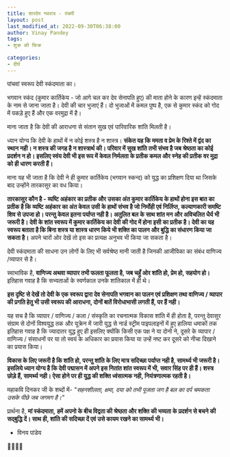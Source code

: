 ```yaml
---
title: शारदेय नवरात्र - पंचमी
layout: post
last_modified_at: 2022-09-30T06:38:00
author: Vinay Pandey
tags:
- शुक्र की फिक्र

categories:
- दीर्घ
---
```

पांचवां स्वरूप देवी स्कंदमाता का। 

भगवान स्कंद (कुमार कार्तिकेय - जो आगे चल कर देव सेनापति हुए) की माता होने के कारण इन्हें स्कंदमाता के नाम से जाना जाता है। देवी की चार भुजाएं हैं। दो भुजाओं में कमल पुष्प है, एक से कुमार स्कंद को गोद में पकड़े हुए हैं और एक वरमुद्रा में है।

माना जाता है कि देवी की आराधना से संतान सुख एवं पारिवारिक शांति मिलती है। 

ध्यान योग्य कि देवी के हाथों में न कोई शस्त्र है न शास्त्र। **संकेत यह कि ममता व प्रेम के  रिश्ते में द्वंद का स्थान नही। न शस्त्र की जगह है न शास्त्रार्थ की। परिवार में सुख शांति तभी संभव है जब श्रेष्ठता का कोई प्रदर्शन न हो। इसलिए स्वंय देवी भी इस रूप में केवल निर्मलता के प्रतीक कमल और स्नेह की प्रतीक वर मुद्रा को ही धारण करती हैं।**

माना यह भी जाता है कि देवी ने ही कुमार कार्तिकेय (भगवान स्कन्द) को युद्ध का प्रशिक्षण दिया था जिसके बाद उन्होंने तारकासुर का वध किया।  

**तारकासुर कौन है - व्यष्टि अहंकार का प्रतीक और उसका अंत कुमार कार्तिकेय  के हाथों होना इस बात का प्रतीक है कि व्यष्टि अहंकार का अंत केवल उसी के हाथों संभव है जो निर्मोही एवं निर्लिप्त, कल्याणकारी समष्टि शिव से उपजा हो। परन्तु केवल इतना पर्याप्त नही है। अतुलित बल के साथ शांत मन और अविचलित धैर्य भी जरूरी है। देवी के शांत स्वरूप में कुमार कार्तिकेय का देवी की गोद में होना इसी का प्रतीक है। देवी का यह स्वरूप बताता है कि  बिना शस्त्र या शास्त्र धारण किये भी शक्ति का पालन और बुद्धि का संधारण किया जा सकता है।** अपने चारों ओर देखें तो इस का प्रत्यक्ष अनुभव भी किया जा सकता है।

देवी स्कंदमाता की साधना उन लोगों के लिए भी सर्वश्रेष्ठ मानी जाती है जिनकी आजीविका का संबंध वाणिज्य /व्यापार से है।

स्वाभाविक है, **वाणिज्य अथवा व्यापार  तभी फलता फूलता है, जब चहुँ ओर शांति हो, प्रेम हो, सहयोग हो।** इतिहास गवाह है कि सभ्यताओं के स्वर्णकाल उनके शांतिकाल में ही थे। 

**इस दृष्टि से देखें तो देवी के एक स्वरूप द्वारा देव सेनापति भगवान का पालन एवं प्रशिक्षण तथा वाणिज्य / व्यापार की प्रगति हेतु भी उसी स्वरूप की आराधना, दोनों बातें विरोधाभासी लगती हैं, पर हैं नही।**

यह सच है कि व्यापार / वाणिज्य / कला / संस्कृति का रचनात्मक विकास शांति में ही होता है, परन्तु देवासुर संग्राम से दोनों विश्वयुद्ध तक और यूक्रेन में जारी युद्ध से नार्ड स्ट्रीम पाइपलाइनों में हुए हालिया धमाकों तक इतिहास गवाह है कि ज्यादातर युद्ध हुए ही इसलिए क्योंकि किसी एक पक्ष ने या दोनो ने, दूसरे के  व्यापार / वाणिज्य / संसाधनों पर या तो स्वयं के अधिकार का प्रयास किया या उन्हें नष्ट कर दूसरे को नीचा दिखाने का प्रयास किया। 

**विकास के लिए जरूरी है कि शांति हो, परन्तु शांति के लिए मात्र सदिच्छा पर्याप्त नही है, सामर्थ्य भी जरूरी है। इसलिये ध्यान योग्य है कि देवी पद्मासन में अपने इस नितांत शांत स्वरूप में भी, सवार सिंह पर ही हैं। शस्त्र छोड़े हैं, सामर्थ्य नही। ऐसा होने पर ही युद्ध की शक्ति ध्वंसात्मक नही, नियंत्रणात्मक रहती है।**

महाकवि दिनकर जी के शब्दों में- 
*"सहनशीलता, क्षमा, दया को*
*तभी पूजता जग है*
*बल का दर्प चमकता उसके*
*पीछे जब जगमग है।"*

प्रार्थना है,
**मां स्कंदमाता,**
**हमें अपनो के बीच विद्वता की श्रेष्ठता और शक्ति की भव्यता के प्रदर्शन से बचने की सद्बुद्धि दें। साथ ही, शांति की सदिच्छा दें एवं उसे कायम रखने का सामर्थ्य भी।** 

- विनय पांडेय

🙏🌷🌷🙏


